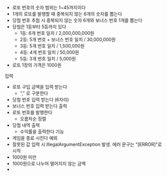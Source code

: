 - 로또 번호의 숫자 범위는 1~45까지이다
- 1개의 로또를 발행할 때 중복되지 않는 6개의 숫자를 뽑는다
- 당첨 번호 추첨 시 중복되지 않는 숫자 6개와 보너스 번호 1개를 뽑는다
- 당첨은 1등부터 5등까지 있다
  - 1등: 6개 번호 일치 / 2,000,000,000원
  - 2등: 5개 번호 + 보너스 번호 일치 / 30,000,000원
  - 3등: 5개 번호 일치 / 1,500,000원
  - 4등: 4개 번호 일치 / 50,000원
  - 5등: 3개 번호 일치 / 5,000원
- 로또 1장의 가격은 1000원

입력
- 로또 구입 금액을 입력 받는다
  - "," 로 구분한다
- 당첨 번호 입력 받는다 (6자리)
- 보너스 번호 입력 받는다
출력
- 로또 번호를 발행한다
  - 오름차순 정렬
- 당첨 내역 출력
  - 수익률을 출력한다
기능
- 게임을 종료 시킨다
예외
- 잘못된 값 입력 시 IllegalArgumentException 발생. 에러 문구는 "[ERROR]"로 시작
- 1000원 미만
- 1000원으로 나누어 떨어지지 않는 금액
- 